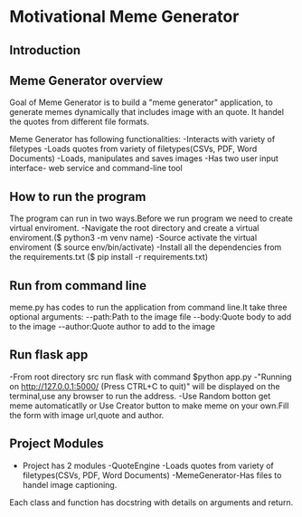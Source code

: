# Motivational Meme Generator 
## Introduction 

## Meme Generator overview
Goal of Meme Generator is to build a "meme generator" application, to generate memes dynamically that includes image with an quote. It handel the quotes from different file formats.

Meme Generator has following functionalities:
 -Interacts with variety of filetypes
 -Loads quotes from variety of filetypes(CSVs, PDF, Word Documents)
 -Loads, manipulates and saves images
 -Has two user input interface- web service and command-line tool


 ## How to run the program 
 The program can run in two ways.Before we run program we need to create virtual enviroment.
  -Navigate the root directory and create a virtual enviroment.($ python3 -m venv name)
  -Source activate the virtual enviroment ($ source env/bin/activate)
  -Install all the dependencies from the requirements.txt ($ pip install -r requirements.txt)
  
  ## Run from command line 
  meme.py has codes to run the application from command line.It take three optional arguments:
   --path:Path to the image file
   --body:Quote body to add to the image
   --author:Quote author to add to the image

 ## Run flask app
  -From root directory src run flask with command $python app.py
  -"Running on http://127.0.0.1:5000/ (Press CTRL+C to quit)" will be displayed on the terminal,use any browser to run the address.
  -Use Random botton get meme automaticatlly or Use Creator button to make meme on your own.Fill the form with image url,quote and author.

## Project Modules 
 - Project has 2 modules 
  -QuoteEngine -Loads quotes from variety of filetypes(CSVs, PDF, Word Documents)
  -MemeGenerator-Has files to handel image captioning.

  Each class and function has docstring with details on arguments and return.  


  










